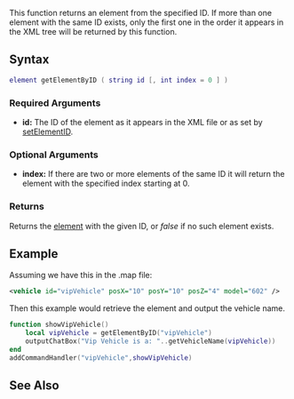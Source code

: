 This function returns an element from the specified ID. If more than one element with the same ID exists, only the first one in the order it appears in the XML tree will be returned by this function.

Syntax
------

``` lua
element getElementByID ( string id [, int index = 0 ] )  
```

### Required Arguments

-   **id:** The ID of the element as it appears in the XML file or as set by [setElementID](/setElementID.md "wikilink").

### Optional Arguments

-   **index:** If there are two or more elements of the same ID it will return the element with the specified index starting at 0.

### Returns

Returns the [element](/element.md "wikilink") with the given ID, or *false* if no such element exists.

Example
-------

Assuming we have this in the .map file:

``` xml
<vehicle id="vipVehicle" posX="10" posY="10" posZ="4" model="602" />
```

Then this example would retrieve the element and output the vehicle name.

``` lua
function showVipVehicle()
    local vipVehicle = getElementByID("vipVehicle")
    outputChatBox("Vip Vehicle is a: "..getVehicleName(vipVehicle))
end
addCommandHandler("vipVehicle",showVipVehicle)
```

See Also
--------
